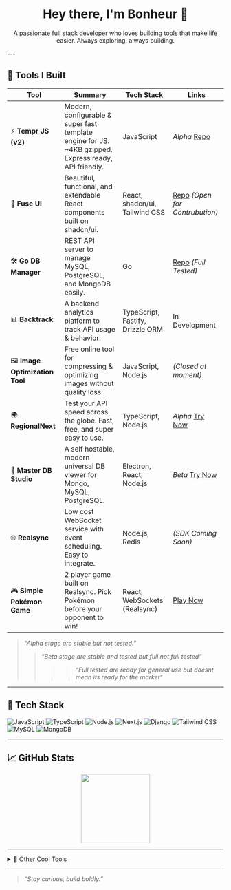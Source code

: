 <h1 align="center">Hey there, I'm Bonheur 👋</h1>

<p align="center">
  A passionate full stack developer who loves building tools that make life easier. Always exploring, always building.
</p>
---

## 🚀 Tools I Built

| Tool | Summary | Tech Stack | Links |
|------|---------|------------|-------|
| ⚡ **Tempr JS (v2)** | Modern, configurable & super fast template engine for JS. <br>~4KB gzipped. Express ready, API friendly. | JavaScript | *Alpha* [Repo](https://github.com/bonheur15/TemprJs) |
| 🧩 **Fuse UI** | Beautiful, functional, and extendable React components built on shadcn/ui. | React, shadcn/ui, Tailwind CSS | [Repo](https://github.com/bonheur15/fuse-ui) *(Open for Contrubution)* |
| 🛠️ **Go DB Manager** | REST API server to manage MySQL, PostgreSQL, and MongoDB easily. | Go | [Repo](https://github.com/bonheur15/go-db-manager) *(Full Tested)* |
| 📊 **Backtrack** | A backend analytics platform to track API usage & behavior. | TypeScript, Fastify, Drizzle ORM | In Development |
| 🖼️ **Image Optimization Tool** | Free online tool for compressing & optimizing images without quality loss. | JavaScript, Node.js | *(Closed at moment)* |
| 🌍 **RegionalNext** | Test your API speed across the globe. Fast, free, and super easy to use. | TypeScript, Node.js | *Alpha* [Try Now](https://regionalnext.vercel.app/) |
| 🧪 **Master DB Studio** | A self hostable, modern universal DB viewer for Mongo, MySQL, PostgreSQL. | Electron, React, Node.js | *Beta* [Try Now](https://master-db-studio.vercel.app/) |
| 🌐 **Realsync** | Low cost WebSocket service with event scheduling. Easy to integrate. | Node.js, Redis | *(SDK Coming Soon)* |
| 🎮 **Simple Pokémon Game** | 2 player game built on Realsync. Pick Pokémon before your opponent to win! | React, WebSockets (Realsync) | [Play Now](https://simple-pokemon-preview.vercel.app/game) |

> *“Alpha stage are stable but not tested.”*
> > *“Beta stage are stable and tested but full not full tested”*
> > > > *“Full tested are ready for general use but doesnt mean its ready for the market”*
---

## 🧰 Tech Stack

![JavaScript](https://img.shields.io/badge/-JavaScript-F7DF1E?style=flat&logo=javascript&logoColor=000)
![TypeScript](https://img.shields.io/badge/-TypeScript-3178C6?style=flat&logo=typescript&logoColor=fff)
![Node.js](https://img.shields.io/badge/-Node.js-339933?style=flat&logo=node.js&logoColor=fff)
![Next.js](https://img.shields.io/badge/-Next.js-000?style=flat&logo=next.js)
![Django](https://img.shields.io/badge/-Django-092E20?style=flat&logo=django)
![Tailwind CSS](https://img.shields.io/badge/-Tailwind-38B2AC?style=flat&logo=tailwind-css&logoColor=fff)
![MySQL](https://img.shields.io/badge/-MySQL-4479A1?style=flat&logo=mysql&logoColor=fff)
![MongoDB](https://img.shields.io/badge/-MongoDB-47A248?style=flat&logo=mongodb&logoColor=fff)

---

## 📈 GitHub Stats

<p align="center">
  <img src="https://github-readme-stats.vercel.app/api/top-langs/?username=bonheur15&layout=compact&theme=radical" height="160" />
</p>

---


<details>
<summary>🔧 Other Cool Tools</summary>

- ⚙️ CLI IP Scanner
- 🕵️‍♂️ Comment Bot for Social Engagement
- 📡 MT5 Auto Trading Bridge
</details>

---

> *“Stay curious, build boldly.”*

